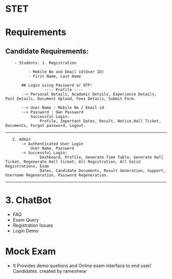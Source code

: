 # STET

# Requirements

## Candidate Requirements:

        - Students: 1. Registration

              - Mobile No and Email id(User ID)
              - First Name, Last Name

           ## Login using Password or OTP:
                     ---- Profile ----
           --> Personal Details, Academic Details, Experience Details, Post Details, Document Upload, Fees Details, Submit Form.

           --> User Name : Mobile No / Email id
           --> Password : Own Password
               Successful Login:
                   Profile, Important Dates, Result, Notice,Hall Ticket, Documents, Forgot password, Logout.

---

       2. Admin
           -> Authenticated User Login
               User Name, Password
           -> Successful Login:
                   Dashboard, Profile, Generate Time Table, Generate Hall Ticket, Regenerate Hall ticket, All Registration, All Valid Registrations, Exam
                   Dates, Candidate Documents, Result Generation, Support, Username Regeneration, Password Regeneration.

---

# 3. ChatBot
* FAQ
* Exam Query
* Registration Issues
* Login Demo


# Mock Exam

- It Provides demo quetions and Online exam interface to end user/ Candidates.
  created by rameshwar
